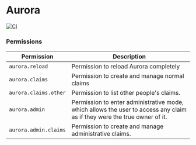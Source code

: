 # Aurora

[![CI](https://ci.lmichaelis.de/api/v1/teams/main/pipelines/aurora/jobs/build-main/badge)](https://ci.lmichaelis.de/teams/main/pipelines/aurora)

### Permissions

| Permission             | Description                                                                                                              |
|------------------------|--------------------------------------------------------------------------------------------------------------------------|
| `aurora.reload`        | Permission to reload Aurora completely                                                                                   |
| `aurora.claims`        | Permission to create and manage normal claims                                                                            |
| `aurora.claims.other`  | Permission to list other people's claims.                                                                                |
| `aurora.admin`         | Permission to enter administrative mode, which allows the user to access any claim as if they were the true owner of it. |
| `aurora.admin.claims`  | Permission to create and manage administrative claims.                                                                   |                                                                                         
